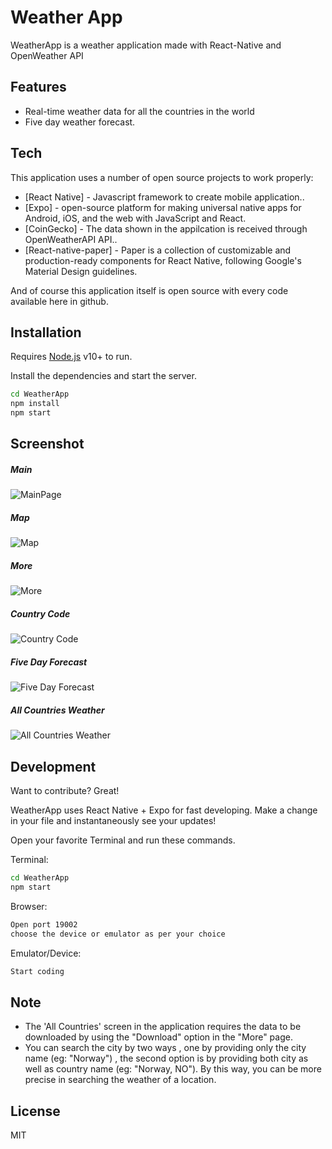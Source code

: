 # Weather App

WeatherApp is a weather application made with React-Native and OpenWeather API

## Features

- Real-time weather data for all the countries in the world
- Five day weather forecast.

## Tech

This application uses a number of open source projects to work properly:

- [React Native] - Javascript framework to create mobile application..
- [Expo] -  open-source platform for making universal native apps for Android, iOS, and the web with JavaScript and React.
- [CoinGecko] - The data shown in the appilcation is received through OpenWeatherAPI API..
- [React-native-paper] - Paper is a collection of customizable and production-ready components for React Native, following Google's Material Design guidelines.

And of course this application itself is open source with every code available here in github.

## Installation

Requires [Node.js](https://nodejs.org/) v10+ to run.

Install the dependencies and start the server.

```sh
cd WeatherApp
npm install
npm start
```

## Screenshot

##### Main
![MainPage](./screenshots/1.png "Main")

##### Map
![Map](./screenshots/2.png "Map")

##### More
![More](./screenshots/3.png "More")

##### Country Code
![Country Code](./screenshots/4.png "Country Code")

##### Five Day Forecast
![Five Day Forecast](./screenshots/5.png "Five Day Forecast")

##### All Countries Weather
![All Countries Weather](./screenshots/6.png "All Countries Weather")

## Development

Want to contribute? Great!

WeatherApp uses React Native + Expo for fast developing.
Make a change in your file and instantaneously see your updates!

Open your favorite Terminal and run these commands.

Terminal:

```sh
cd WeatherApp
npm start
```

Browser:

```sh
Open port 19002
choose the device or emulator as per your choice
```

Emulator/Device:

```sh
Start coding
```

## Note

- The 'All Countries' screen in the application requires the data to be downloaded by using the "Download" option in the "More" page.
- You can search the city by two ways , one by providing only the city name (eg: "Norway") , the second option is by providing both city as well as country name (eg: "Norway, NO"). By this way, you can be more precise in searching the weather of a location.



## License

MIT


